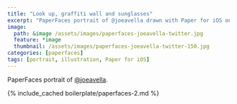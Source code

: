 ```yaml
---
title: "Look up, graffiti wall and sunglasses"
excerpt: "PaperFaces portrait of @joeavella drawn with Paper for iOS on an iPad."
image: 
  path: &image /assets/images/paperfaces-joeavella-twitter.jpg 
  feature: *image
  thumbnail: /assets/images/paperfaces-joeavella-twitter-150.jpg
categories: [paperfaces]
tags: [portrait, illustration, Paper for iOS]
---
```


PaperFaces portrait of [@joeavella](https://twitter.com/joeavella).

{% include_cached boilerplate/paperfaces-2.md %}
